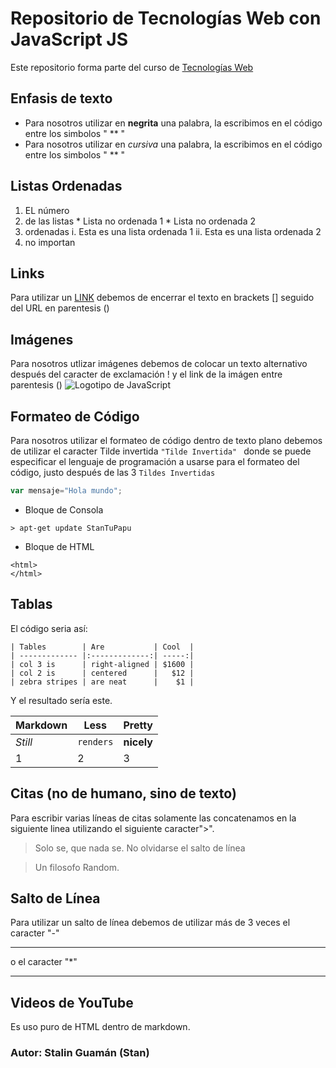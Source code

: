 # Repositorio de Tecnologías Web con JavaScript JS
Este repositorio forma parte del curso de [Tecnologías Web](https://github.com/StanGumn/Tec_Web_JS)
## Enfasis de texto
* Para nosotros utilizar en **negrita** una palabra, la escribimos en el código entre los simbolos " ** "
* Para nosotros utilizar en *cursiva* una palabra, la escribimos en el código entre los simbolos " ** "

## Listas Ordenadas 
1. EL número 
2. de las listas
        * Lista no ordenada 1 
        * Lista no ordenada 2 
3. ordenadas 
        i. Esta es una lista ordenada 1
        ii. Esta es una lista ordenada 2
4. no importan

## Links
Para utilizar un [LINK](https://github.com/StanGumn/Tec_Web_JS) debemos de encerrar el texto en brackets [] seguido del URL en parentesis ()

## Imágenes
Para nosotros utlizar imágenes debemos de colocar un texto alternativo después del caracter de exclamación ! y el link de la imágen entre parentesis () ![Logotipo de JavaScript](http://www.thereformat.com/images/js4560_450.png)

## Formateo de Código
Para nosotros utilizar el formateo de código dentro de texto plano debemos de utilizar el caracter Tilde invertida ` "Tilde Invertida"  ` donde se puede especificar el lenguaje de programación a usarse para el formateo del código, justo después de las 3 `Tildes Invertidas`

```javascript
var mensaje="Hola mundo";
```

* Bloque de Consola
```
> apt-get update StanTuPapu
```

* Bloque de HTML
```
<html>
</html>
```

## Tablas
El código seria así: 

```
| Tables        | Are           | Cool  |
| ------------- |:-------------:| -----:|
| col 3 is      | right-aligned | $1600 |
| col 2 is      | centered      |   $12 |
| zebra stripes | are neat      |    $1 |
```

Y el resultado sería este.

Markdown | Less | Pretty
--- | --- | ---
*Still* | `renders` | **nicely**
1 | 2 | 3

## Citas (no de humano, sino de texto)
Para escribir varias líneas de citas solamente las concatenamos en la siguiente linea utilizando el siguiente caracter">".

> Solo se, que nada se. No olvidarse el salto de línea

> Un filosofo Random.

## Salto de Línea

Para utilizar un salto de línea debemos de utilizar más de 3 veces el caracter "-"

---

o el caracter "*"

***

## Videos de YouTube
Es uso puro de HTML dentro de markdown.

### Autor: Stalin Guamán (Stan)
